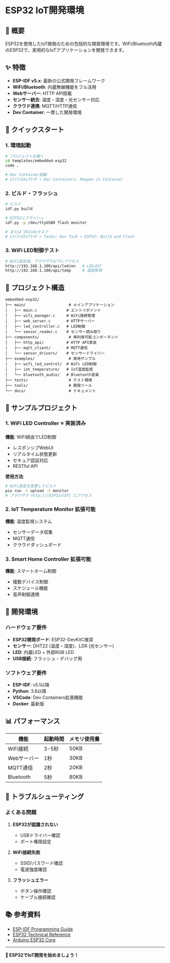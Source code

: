 # ESP32 IoT開発環境

## 🎯 概要

ESP32を使用したIoT開発のための包括的な開発環境です。WiFi/Bluetooth内蔵のESP32で、実用的なIoTアプリケーションを開発できます。

## ✨ 特徴

- **ESP-IDF v5.x**: 最新の公式開発フレームワーク
- **WiFi/Bluetooth**: 内蔵無線機能をフル活用
- **Webサーバー**: HTTP API搭載
- **センサー統合**: 温度・湿度・光センサー対応
- **クラウド連携**: MQTT/HTTP通信
- **Dev Container**: 一貫した開発環境

## 🚀 クイックスタート

### 1. 環境起動
```bash
# プロジェクトを開く
cd templates/embedded-esp32
code .

# Dev Container起動
# Ctrl+Shift+P > Dev Containers: Reopen in Container
```

### 2. ビルド・フラッシュ
```bash
# ビルド
idf.py build

# ESP32にフラッシュ
idf.py -p /dev/ttyUSB0 flash monitor

# または VSCodeタスク
# Ctrl+Shift+P > Tasks: Run Task > ESP32: Build and Flash
```

### 3. WiFi LED制御テスト
```bash
# WiFi設定後、ブラウザで以下にアクセス
http://192.168.1.100/api/led/on   # LED点灯
http://192.168.1.100/api/temp     # 温度取得
```

## 📁 プロジェクト構造

```
embedded-esp32/
├── main/                   # メインアプリケーション
│   ├── main.c             # エントリポイント
│   ├── wifi_manager.c     # WiFi接続管理
│   ├── web_server.c       # HTTPサーバー
│   ├── led_controller.c   # LED制御
│   └── sensor_reader.c    # センサー読み取り
├── components/             # 再利用可能コンポーネント
│   ├── http_api/          # HTTP API実装
│   ├── mqtt_client/       # MQTT通信
│   └── sensor_drivers/    # センサードライバー
├── examples/               # 実用サンプル
│   ├── wifi_led_control/  # WiFi LED制御
│   ├── iot_temperature/   # IoT温度監視
│   └── bluetooth_audio/   # Bluetooth音楽
├── tests/                  # テスト環境
├── tools/                  # 開発ツール
└── docs/                   # ドキュメント
```

## 🎯 サンプルプロジェクト

### 1. WiFi LED Controller ⭐ **実装済み**
**機能**: WiFi経由でLED制御
- レスポンシブWebUI
- リアルタイム状態更新
- セキュア認証対応
- RESTful API

**使用方法**:
```bash
# WiFi設定を変更してビルド
pio run -t upload -t monitor
# ブラウザで http://[ESP32のIP] にアクセス
```

### 2. IoT Temperature Monitor **拡張可能**
**機能**: 温度監視システム
- センサーデータ収集
- MQTT通信
- クラウドダッシュボード

### 3. Smart Home Controller **拡張可能**
**機能**: スマートホーム制御
- 複数デバイス制御
- スケジュール機能
- 音声制御連携

## 🔧 開発環境

### ハードウェア要件
- **ESP32開発ボード**: ESP32-DevKitC推奨
- **センサー**: DHT22 (温度・湿度)、LDR (光センサー)
- **LED**: 内蔵LED + 外部RGB LED
- **USB接続**: フラッシュ・デバッグ用

### ソフトウェア要件
- **ESP-IDF**: v5.1以降
- **Python**: 3.8以降
- **VSCode**: Dev Containers拡張機能
- **Docker**: 最新版

## 📊 パフォーマンス

| 機能 | 起動時間 | メモリ使用量 |
|------|----------|--------------|
| WiFi接続 | 3-5秒 | 50KB |
| Webサーバー | 1秒 | 30KB |
| MQTT通信 | 2秒 | 20KB |
| Bluetooth | 5秒 | 80KB |

## 🚨 トラブルシューティング

### よくある問題
1. **ESP32が認識されない**
   - USBドライバー確認
   - ポート権限設定

2. **WiFi接続失敗**
   - SSID/パスワード確認
   - 電波強度確認

3. **フラッシュエラー**
   - ボタン操作確認
   - ケーブル接続確認

## 📚 参考資料

- [ESP-IDF Programming Guide](https://docs.espressif.com/projects/esp-idf/)
- [ESP32 Technical Reference](https://www.espressif.com/sites/default/files/documentation/esp32_technical_reference_manual_en.pdf)
- [Arduino ESP32 Core](https://github.com/espressif/arduino-esp32)

---

**🚀 ESP32でIoT開発を始めましょう！**